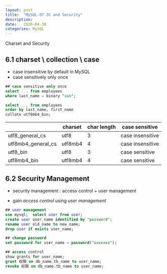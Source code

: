 ```yaml
---
layout: post
title:  "MySQL-07 3C and Security"
description: 
date:   2020-04-30
categories: MySQL
---
```

Charset and Security


## 6.1 charset \ collection \ case

- case insensitive by default in MySQL
- case sensitively only once

```sql
## case sensitive only once
select ... from employees
where last_name = binary "sun";

select ... from employees
order by last_name, first_name
collate utf8mb4_bin;
```

|                    | charset | char length | case sensitive   |
| ------------------ | ------- | ----------- | ---------------- |
| utf8_general_cs    | utf8    | 3           | case insensitive |
| utf8mb4_general_cs | utf8mb4 | 4           | case insensitive |
| utf8_bin           | utf8    | 3           | case sensitive   |
| utf8mb4_bin        | utf8mb4 | 4           | case sensitive   |

## 6.2 Security Management

- security management : access control + user management

- gain _access control_ using _user management_ 

```sql
## user management
use mysql;	select user from user;
create user user_name identified by "password";
rename user old_name to new_name;
drop user if exists user_name;

## change password
set password for user_name = password("xxxxxxx");

## access control
show grants for user_name;
grant 权限 on db_name.tb_name to user_name;
revoke 权限 on db_name.tb_name to user_name;
```

